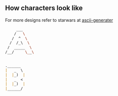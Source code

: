 ## How characters look like

For more designs refer to starwars at [ascii-generater](https://ascii-generator.site/t/)

```sh
     ___      
    /   \     
   /  ^  \    
  /  /_\  \   
 /  _____  \  
/__/     \__\ 
              

```

```md
.______   
|   _  \  
|  |_)  | 
|   _  <  
|  |_)  | 
|______/  
          

```